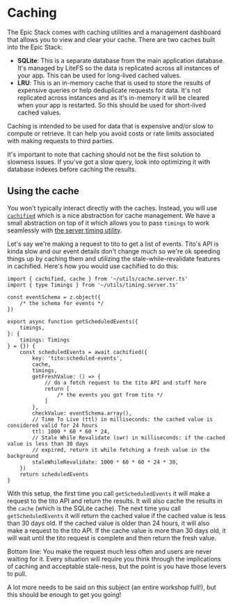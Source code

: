 # Caching

The Epic Stack comes with caching utilities and a management dashboard that
allows you to view and clear your cache. There are two caches built into the
Epic Stack:

- **SQLite**: This is a separate database from the main application database.
  It's managed by LiteFS so the data is replicated across all instances of your
  app. This can be used for long-lived cached values.
- **LRU**: This is an in-memory cache that is used to store the results of
  expensive queries or help deduplicate requests for data. It's not replicated
  across instances and as it's in-memory it will be cleared when your app is
  restarted. So this should be used for short-lived cached values.

Caching is intended to be used for data that is expensive and/or slow to compute
or retrieve. It can help you avoid costs or rate limits associated with making
requests to third parties.

It's important to note that caching should not be the first solution to slowness
issues. If you've got a slow query, look into optimizing it with database
indexes before caching the results.

## Using the cache

You won't typically interact directly with the caches. Instead, you will use
[`cachified`](https://npm.im/cachified) which is a nice abstraction for cache
management. We have a small abstraction on top of it which allows you to pass
`timings` to work seamlessly with
[the server timing utility](./server-timing.md).

Let's say we're making a request to tito to get a list of events. Tito's API is
kinda slow and our event details don't change much so we're ok speeding things
up by caching them and utilizing the stale-while-revalidate features in
cachified. Here's how you would use cachified to do this:

```tsx
import { cachified, cache } from '~/utils/cache.server.ts'
import { type Timings } from '~/utils/timing.server.ts'

const eventSchema = z.object({
	/* the schema for events */
})

export async function getScheduledEvents({
	timings,
}: {
	timings: Timings
} = {}) {
	const scheduledEvents = await cachified({
		key: 'tito:scheduled-events',
		cache,
		timings,
		getFreshValue: () => {
			// do a fetch request to the tito API and stuff here
			return [
				/* the events you got from tito */
			]
		},
		checkValue: eventSchema.array(),
		// Time To Live (ttl) in milliseconds: the cached value is considered valid for 24 hours
		ttl: 1000 * 60 * 60 * 24,
		// Stale While Revalidate (swr) in milliseconds: if the cached value is less than 30 days
		// expired, return it while fetching a fresh value in the background
		staleWhileRevalidate: 1000 * 60 * 60 * 24 * 30,
	})
	return scheduledEvents
}
```

With this setup, the first time you call `getScheduledEvents` it will make a
request to the tito API and return the results. It will also cache the results
in the `cache` (which is the SQLite cache). The next time you call
`getScheduledEvents` it will return the cached value if the cached value is less
than 30 days old. If the cached value is older than 24 hours, it will also make
a request to the tito API. If the cache value is more than 30 days old, it will
wait until the tito request is complete and then return the fresh value.

Bottom line: You make the request much less often and users are never waiting
for it. Every situation will require you think through the implications of
caching and acceptable stale-ness, but the point is you have those levers to
pull.

A lot more needs to be said on this subject (an entire workshop full!), but this
should be enough to get you going!

